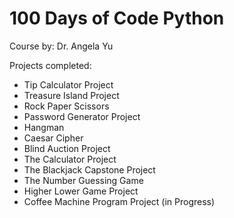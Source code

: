 # 100 Days of Code Python

Course by: Dr. Angela Yu


Projects completed:

- Tip Calculator Project
- Treasure Island Project
- Rock Paper Scissors
- Password Generator Project
- Hangman
- Caesar Cipher
- Blind Auction Project
- The Calculator Project
- The Blackjack Capstone Project
- The Number Guessing Game
- Higher Lower Game Project
- Coffee Machine Program Project (in Progress)